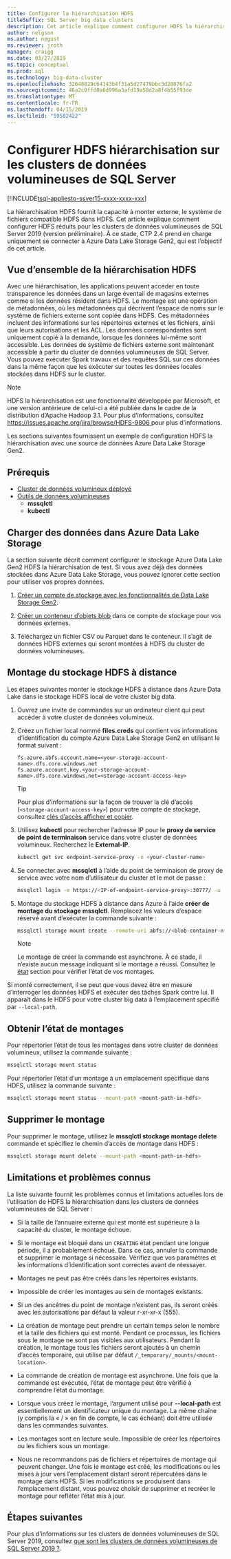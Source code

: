 ```yaml
---
title: Configurer la hiérarchisation HDFS
titleSuffix: SQL Server big data clusters
description: Cet article explique comment configurer HDFS la hiérarchisation pour monter un système de fichiers externe Azure Data Lake Storage dans HDFS sur un cluster de données volumineuses de SQL Server 2019 (version préliminaire).
author: nelgson
ms.author: negust
ms.reviewer: jroth
manager: craigg
ms.date: 03/27/2019
ms.topic: conceptual
ms.prod: sql
ms.technology: big-data-cluster
ms.openlocfilehash: 32648829c64143b4f31a5d27479bbc3d28076fa2
ms.sourcegitcommit: 46a2c0ffd0a6d996a3afd19a58d2a8f4b55f93de
ms.translationtype: MT
ms.contentlocale: fr-FR
ms.lasthandoff: 04/15/2019
ms.locfileid: "59582422"
---
```

# <a name="configure-hdfs-tiering-on-sql-server-big-data-clusters"></a>Configurer HDFS hiérarchisation sur les clusters de données volumineuses de SQL Server

[!INCLUDE[tsql-appliesto-ssver15-xxxx-xxxx-xxx](../includes/tsql-appliesto-ssver15-xxxx-xxxx-xxx.md)]

La hiérarchisation HDFS fournit la capacité à monter externe, le système de fichiers compatible HDFS dans HDFS. Cet article explique comment configurer HDFS réduits pour les clusters de données volumineuses de SQL Server 2019 (version préliminaire). À ce stade, CTP 2.4 prend en charge uniquement se connecter à Azure Data Lake Storage Gen2, qui est l’objectif de cet article.

## <a name="hdfs-tiering-overview"></a>Vue d’ensemble de la hiérarchisation HDFS

Avec une hiérarchisation, les applications peuvent accéder en toute transparence les données dans un large éventail de magasins externes comme si les données résident dans HDFS. Le montage est une opération de métadonnées, où les métadonnées qui décrivent l’espace de noms sur le système de fichiers externe sont copiée dans HDFS. Ces métadonnées incluent des informations sur les répertoires externes et les fichiers, ainsi que leurs autorisations et les ACL. Les données correspondantes sont uniquement copié à la demande, lorsque les données lui-même sont accessible. Les données de système de fichiers externe sont maintenant accessible à partir du cluster de données volumineuses de SQL Server. Vous pouvez exécuter Spark travaux et des requêtes SQL sur ces données dans la même façon que les exécuter sur toutes les données locales stockées dans HDFS sur le cluster.

> [!NOTE]
> HDFS la hiérarchisation est une fonctionnalité développée par Microsoft, et une version antérieure de celui-ci a été publiée dans le cadre de la distribution d’Apache Hadoop 3.1. Pour plus d’informations, consultez [ https://issues.apache.org/jira/browse/HDFS-9806 ](https://issues.apache.org/jira/browse/HDFS-9806) pour plus d’informations.

Les sections suivantes fournissent un exemple de configuration HDFS la hiérarchisation avec une source de données Azure Data Lake Storage Gen2.

## <a name="prerequisites"></a>Prérequis

- [Cluster de données volumineux déployé](deployment-guidance.md)
- [Outils de données volumineuses](deploy-big-data-tools.md)
  - **mssqlctl**
  - **kubectl**

## <a id="load"></a> Charger des données dans Azure Data Lake Storage

La section suivante décrit comment configurer le stockage Azure Data Lake Gen2 HDFS la hiérarchisation de test. Si vous avez déjà des données stockées dans Azure Data Lake Storage, vous pouvez ignorer cette section pour utiliser vos propres données.

1. [Créer un compte de stockage avec les fonctionnalités de Data Lake Storage Gen2](https://docs.microsoft.com/azure/storage/blobs/data-lake-storage-quickstart-create-account).

1. [Créer un conteneur d’objets blob](https://docs.microsoft.com/azure/storage/blobs/storage-quickstart-blobs-portal) dans ce compte de stockage pour vos données externes.

1. Téléchargez un fichier CSV ou Parquet dans le conteneur. Il s’agit de données HDFS externes qui seront montées à HDFS du cluster de données volumineuses.

## <a id="mount"></a> Montage du stockage HDFS à distance

Les étapes suivantes monter le stockage HDFS à distance dans Azure Data Lake dans le stockage HDFS local de votre cluster big data.

1. Ouvrez une invite de commandes sur un ordinateur client qui peut accéder à votre cluster de données volumineux.

1. Créez un fichier local nommé **files.creds** qui contient vos informations d’identification du compte Azure Data Lake Storage Gen2 en utilisant le format suivant :

   ```text
   fs.azure.abfs.account.name=<your-storage-account-name>.dfs.core.windows.net
   fs.azure.account.key.<your-storage-account-name>.dfs.core.windows.net=<storage-account-access-key>
   ```

   > [!TIP]
   > Pour plus d’informations sur la façon de trouver la clé d’accès (`<storage-account-access-key>`) pour votre compte de stockage, consultez [clés d’accès afficher et copier](https://docs.microsoft.com/azure/storage/common/storage-account-manage?#view-and-copy-access-keys).

1. Utilisez **kubectl** pour rechercher l’adresse IP pour le **proxy de service de point de terminaison** service dans votre cluster de données volumineux. Recherchez le **External-IP**.

   ```bash
   kubectl get svc endpoint-service-proxy -n <your-cluster-name>
   ```

1. Se connecter avec **mssqlctl** à l’aide du point de terminaison de proxy de service avec votre nom d’utilisateur du cluster et le mot de passe :

   ```bash
   mssqlctl login -e https://<IP-of-endpoint-service-proxy>:30777/ -u <username> -p <password>
   ```

1. Montage du stockage HDFS à distance dans Azure à l’aide **créer de montage du stockage mssqlctl**. Remplacez les valeurs d’espace réservé avant d’exécuter la commande suivante :

   ```bash
   mssqlctl storage mount create --remote-uri abfs://<blob-container-name>@<storage-account-name>.dfs.core.windows.net/ --mount-path /mounts/<mount-name> --credential-file <path-to-adls-credentials>/file.creds
   ```

   > [!NOTE]
   > Le montage de créer la commande est asynchrone. À ce stade, il n’existe aucun message indiquant si le montage a réussi. Consultez le [état](#status) section pour vérifier l’état de vos montages.

Si monté correctement, il se peut que vous devez être en mesure d’interroger les données HDFS et exécuter des tâches Spark contre lui. Il apparaît dans le HDFS pour votre cluster big data à l’emplacement spécifié par `--local-path`.

## <a id="status"></a> Obtenir l’état de montages

Pour répertorier l’état de tous les montages dans votre cluster de données volumineux, utilisez la commande suivante :

```bash
mssqlctl storage mount status
```

Pour répertorier l’état d’un montage à un emplacement spécifique dans HDFS, utilisez la commande suivante :

```bash
mssqlctl storage mount status --mount-path <mount-path-in-hdfs>
```

## <a id="delete"></a> Supprimer le montage

Pour supprimer le montage, utilisez le **mssqlctl stockage montage delete** commande et spécifiez le chemin d’accès de montage dans HDFS :

```bash
mssqlctl storage mount delete --mount-path <mount-path-in-hdfs>
```

## <a id="issues"></a> Limitations et problèmes connus

La liste suivante fournit les problèmes connus et limitations actuelles lors de l’utilisation de HDFS la hiérarchisation dans les clusters de données volumineuses de SQL Server :

- Si la taille de l’annuaire externe qui est monté est supérieure à la capacité du cluster, le montage échoue.

- Si le montage est bloqué dans un `CREATING` état pendant une longue période, il a probablement échoué. Dans ce cas, annuler la commande et supprimer le montage si nécessaire. Vérifiez que vos paramètres et les informations d’identification sont correctes avant de réessayer.

- Montages ne peut pas être créés dans les répertoires existants.

- Impossible de créer les montages au sein de montages existants.

- Si un des ancêtres du point de montage n’existent pas, ils seront créés avec les autorisations par défaut la valeur r-xr-xr-x (555).

- La création de montage peut prendre un certain temps selon le nombre et la taille des fichiers qui est monté. Pendant ce processus, les fichiers sous le montage ne sont pas visibles aux utilisateurs. Pendant la création, le montage tous les fichiers seront ajoutés à un chemin d’accès temporaire, qui utilise par défaut `/_temporary/_mounts/<mount-location>`.

- La commande de création de montage est asynchrone. Une fois que la commande est exécutée, l’état de montage peut être vérifié à comprendre l’état du montage.

- Lorsque vous créez le montage, l’argument utilisé pour **--local-path** est essentiellement un identificateur unique du montage. La même chaîne (y compris la « / » en fin de compte, le cas échéant) doit être utilisée dans les commandes suivantes.

- Les montages sont en lecture seule. Impossible de créer les répertoires ou les fichiers sous un montage.

- Nous ne recommandons pas de fichiers et répertoires de montage qui peuvent changer. Une fois le montage est créé, les modifications ou les mises à jour vers l’emplacement distant seront répercutées dans le montage dans HDFS. Si les modifications se produisent dans l’emplacement distant, vous pouvez choisir de supprimer et recréer le montage pour refléter l’état mis à jour.

## <a name="next-steps"></a>Étapes suivantes

Pour plus d’informations sur les clusters de données volumineuses de SQL Server 2019, consultez [que sont les clusters de données volumineuses de SQL Server 2019 ?](big-data-cluster-overview.md).
